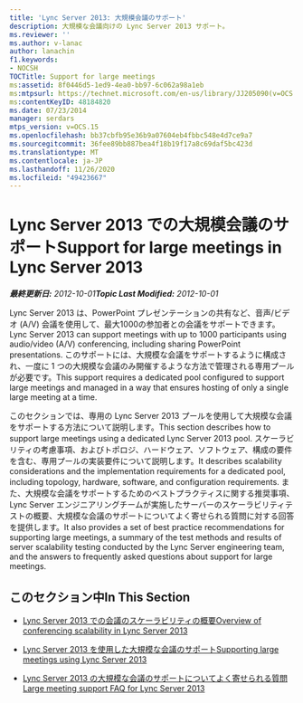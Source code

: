 ```yaml
---
title: 'Lync Server 2013: 大規模会議のサポート'
description: 大規模な会議向けの Lync Server 2013 サポート。
ms.reviewer: ''
ms.author: v-lanac
author: lanachin
f1.keywords:
- NOCSH
TOCTitle: Support for large meetings
ms:assetid: 8f0446d5-1ed9-4ea0-bb97-6c062a98a1eb
ms:mtpsurl: https://technet.microsoft.com/en-us/library/JJ205090(v=OCS.15)
ms:contentKeyID: 48184820
ms.date: 07/23/2014
manager: serdars
mtps_version: v=OCS.15
ms.openlocfilehash: bb37cbfb95e36b9a07604eb4fbbc548e4d7ce9a7
ms.sourcegitcommit: 36fee89bb887bea4f18b19f17a8c69daf5bc423d
ms.translationtype: MT
ms.contentlocale: ja-JP
ms.lasthandoff: 11/26/2020
ms.locfileid: "49423667"
---
```

# <a name="support-for-large-meetings-in-lync-server-2013"></a><span data-ttu-id="b2477-103">Lync Server 2013 での大規模会議のサポート</span><span class="sxs-lookup"><span data-stu-id="b2477-103">Support for large meetings in Lync Server 2013</span></span>

<div data-xmlns="http://www.w3.org/1999/xhtml">

<div class="topic" data-xmlns="http://www.w3.org/1999/xhtml" data-msxsl="urn:schemas-microsoft-com:xslt" data-cs="https://msdn.microsoft.com/">

<div data-asp="https://msdn2.microsoft.com/asp">



</div>

<div id="mainSection">

<div id="mainBody"><span data-ttu-id="b2477-104">

<span> </span></span><span class="sxs-lookup"><span data-stu-id="b2477-104">

<span> </span></span></span>

<span data-ttu-id="b2477-105">_**最終更新日:** 2012-10-01_</span><span class="sxs-lookup"><span data-stu-id="b2477-105">_**Topic Last Modified:** 2012-10-01_</span></span>

<span data-ttu-id="b2477-106">Lync Server 2013 は、PowerPoint プレゼンテーションの共有など、音声/ビデオ (A/V) 会議を使用して、最大1000の参加者との会議をサポートできます。</span><span class="sxs-lookup"><span data-stu-id="b2477-106">Lync Server 2013 can support meetings with up to 1000 participants using audio/video (A/V) conferencing, including sharing PowerPoint presentations.</span></span> <span data-ttu-id="b2477-107">このサポートには、大規模な会議をサポートするように構成され、一度に 1 つの大規模な会議のみ開催するような方法で管理される専用プールが必要です。</span><span class="sxs-lookup"><span data-stu-id="b2477-107">This support requires a dedicated pool configured to support large meetings and managed in a way that ensures hosting of only a single large meeting at a time.</span></span>

<span data-ttu-id="b2477-108">このセクションでは、専用の Lync Server 2013 プールを使用して大規模な会議をサポートする方法について説明します。</span><span class="sxs-lookup"><span data-stu-id="b2477-108">This section describes how to support large meetings using a dedicated Lync Server 2013 pool.</span></span> <span data-ttu-id="b2477-109">スケーラビリティの考慮事項、およびトポロジ、ハードウェア、ソフトウェア、構成の要件を含む、専用プールの実装要件について説明します。</span><span class="sxs-lookup"><span data-stu-id="b2477-109">It describes scalability considerations and the implementation requirements for a dedicated pool, including topology, hardware, software, and configuration requirements.</span></span> <span data-ttu-id="b2477-110">また、大規模な会議をサポートするためのベストプラクティスに関する推奨事項、Lync Server エンジニアリングチームが実施したサーバーのスケーラビリティテストの概要、大規模な会議のサポートについてよく寄せられる質問に対する回答を提供します。</span><span class="sxs-lookup"><span data-stu-id="b2477-110">It also provides a set of best practice recommendations for supporting large meetings, a summary of the test methods and results of server scalability testing conducted by the Lync Server engineering team, and the answers to frequently asked questions about support for large meetings.</span></span>

<div>

## <a name="in-this-section"></a><span data-ttu-id="b2477-111">このセクション中</span><span class="sxs-lookup"><span data-stu-id="b2477-111">In This Section</span></span>

  - [<span data-ttu-id="b2477-112">Lync Server 2013 での会議のスケーラビリティの概要</span><span class="sxs-lookup"><span data-stu-id="b2477-112">Overview of conferencing scalability in Lync Server 2013</span></span>](lync-server-2013-conferencing-scalability-overview.md)

  - [<span data-ttu-id="b2477-113">Lync Server 2013 を使用した大規模な会議のサポート</span><span class="sxs-lookup"><span data-stu-id="b2477-113">Supporting large meetings using Lync Server 2013</span></span>](lync-server-2013-supporting-large-meetings.md)

  - [<span data-ttu-id="b2477-114">Lync Server 2013 の大規模な会議のサポートについてよく寄せられる質問</span><span class="sxs-lookup"><span data-stu-id="b2477-114">Large meeting support FAQ for Lync Server 2013</span></span>](lync-server-2013-large-meeting-support-faq.md)

<span data-ttu-id="b2477-115"></div>

</div>

<span> </span>

</div>

</div>

</span><span class="sxs-lookup"><span data-stu-id="b2477-115"></div>

</div>

<span> </span>

</div>

</div>

</span></span></div>

